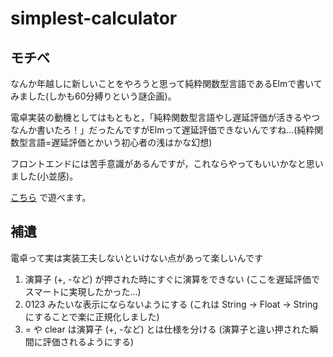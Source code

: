 # simplest-calculator

## モチベ
なんか年越しに新しいことをやろうと思って純粋関数型言語であるElmで書いてみました(しかも60分縛りという謎企画)。

電卓実装の動機としてはもともと，「純粋関数型言語やし遅延評価が活きるやつなんか書いたろ！」だったんですがElmって遅延評価できないんですね...(純粋関数型言語=遅延評価とかいう初心者の浅はかな幻想)

フロントエンドには苦手意識があるんですが，これならやってもいいかなと思いました(小並感)。

[こちら](https://mitawaut.github.io/simplest-calculator/) で遊べます。

## 補遺

電卓って実は実装工夫しないといけない点があって楽しいんです
1. 演算子 (+, -など) が押された時にすぐに演算をできない (ここを遅延評価でスマートに実現したかった...)
2. 0123 みたいな表示にならないようにする (これは String -> Float -> String にすることで楽に正規化しました)
3. = や clear は演算子 (+, -など) とは仕様を分ける (演算子と違い押された瞬間に評価されるようにする)

